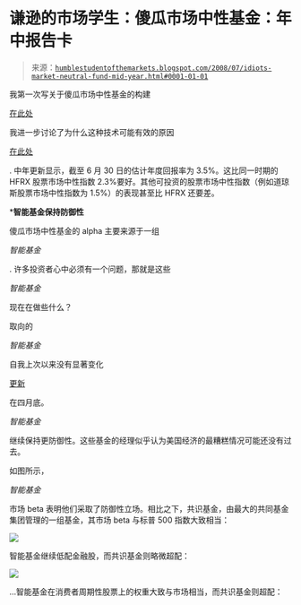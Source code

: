 <!--yml

类别：未分类

日期：2024-05-18 01:07:53

-->

# 谦逊的市场学生：傻瓜市场中性基金：年中报告卡

> 来源：[`humblestudentofthemarkets.blogspot.com/2008/07/idiots-market-neutral-fund-mid-year.html#0001-01-01`](https://humblestudentofthemarkets.blogspot.com/2008/07/idiots-market-neutral-fund-mid-year.html#0001-01-01)

我第一次写关于傻瓜市场中性基金的构建

[在此处](http://humblestudentofthemarkets.blogspot.com/2008/02/idiots-equity-market-neutral-fund.html)

我进一步讨论了为什么这种技术可能有效的原因

[在此处](http://humblestudentofthemarkets.blogspot.com/2008/03/idiots-equity-market-neutral-fund-more.html)

. 中年更新显示，截至 6 月 30 日的估计年度回报率为 3.5%。这比同一时期的 HFRX 股票市场中性指数 2.3%要好。其他可投资的股票市场中性指数（例如道琼斯股票市场中性指数为 1.5%）的表现甚至比 HFRX 还要差。

***智能基金保持防御性**

傻瓜市场中性基金的 alpha 主要来源于一组

*智能基金*

. 许多投资者心中必须有一个问题，那就是这些

*智能基金*

现在在做些什么？

取向的

*智能基金*

自我上次以来没有显著变化

[更新](http://humblestudentofthemarkets.blogspot.com/2008/04/still-waiting-for-market-bottom.html)

在四月底。

*智能基金*

继续保持更防御性。这些基金的经理似乎认为美国经济的最糟糕情况可能还没有过去。

如图所示，

*智能基金*

市场 beta 表明他们采取了防御性立场。相比之下，共识基金，由最大的共同基金集团管理的一组基金，其市场 beta 与标普 500 指数大致相当：

![](https://blogger.googleusercontent.com/img/b/R29vZ2xl/AVvXsEgOsgXH6ZnGTue5CXfg8a0QL2vLYWIDNnOFffvxt9lkKf_1oYrKXZC8Kn5AXYpTDEKnGduynXa9JFSdqPqPaE96ra3F-RC8nzhuoeJ89Zj3UN8mrQFjAncjMGDxgPNObWB26JVsneEU-MJJ/s1600-h/Beta.JPG)

智能基金继续低配金融股，而共识基金则略微超配：

![](https://blogger.googleusercontent.com/img/b/R29vZ2xl/AVvXsEj4f0B_BdOMqwmDOOcnfazYvxp6UvJKj7rjLI72PlMZihnb2MvH-XVeH81IWWqaPDIWswJOFyk7YaqRZRRvza2KDMbN65Z6UW2f-F11tIeL3cPIlbpE5PcpHwPwm1L24b7MWkJEwhAGLGs_/s1600-h/Financials.JPG)

…智能基金在消费者周期性股票上的权重大致与市场相当，而共识基金则超配：
